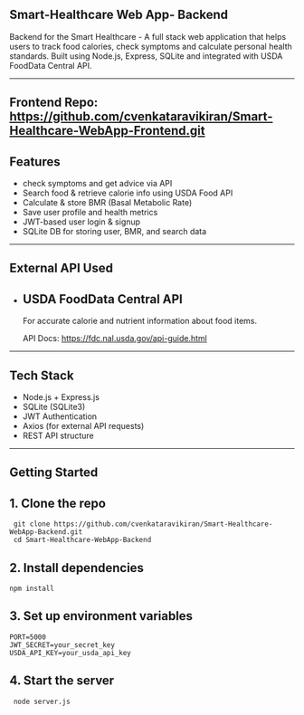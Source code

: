 Smart-Healthcare Web App- Backend 
-------------------------------------------------------------------------------------------------------------------------------------------
Backend for the Smart Healthcare - A full stack web application that helps users to track food calories, check symptoms and calculate personal health standards. Built using Node.js, Express, SQLite and integrated with USDA FoodData Central API.

------------------------------------------------------------------------------------------------------------------------------------------

Frontend Repo: https://github.com/cvenkataravikiran/Smart-Healthcare-WebApp-Frontend.git
-------------------------------------------------------------------------------------------------------------------------------------------
Features 
-------------------------------------------------------------------------------------------------------------------------------------------
* check symptoms and get advice via API
* Search food & retrieve calorie info using USDA Food API
* Calculate & store BMR (Basal Metabolic Rate)
* Save user profile and health metrics
* JWT-based user login & signup
* SQLite DB for storing user, BMR, and search data

-------------------------------------------------------------------------------------------------------------------------------------------
External API Used
-------------------------------------------------------------------------------------------------------------------------------------------

* USDA FoodData Central API
  ----------------------------------------------------------------------------------------------------------------------------------------
   For accurate calorie and nutrient information about food items.
  
   API Docs: https://fdc.nal.usda.gov/api-guide.html

-------------------------------------------------------------------------------------------------------------------------------------------
## Tech Stack

* Node.js + Express.js
* SQLite (SQLite3)
* JWT Authentication
* Axios (for external API requests)
* REST API structure
  
-------------------------------------------------------------------------------------------------------------------------------------------
## Getting Started

## 1. Clone the repo
    
     git clone https://github.com/cvenkataravikiran/Smart-Healthcare-WebApp-Backend.git 
     cd Smart-Healthcare-WebApp-Backend

## 2. Install dependencies

    npm install
   
   
## 3. Set up environment variables
   
    PORT=5000
    JWT_SECRET=your_secret_key
    USDA_API_KEY=your_usda_api_key
   
## 4. Start the server
   
     node server.js
   
   
